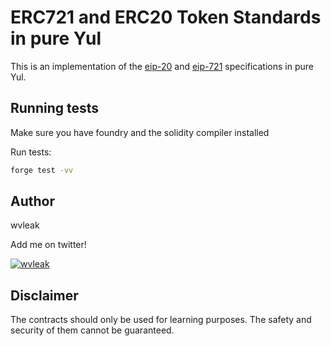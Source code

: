 # ERC721 and ERC20 Token Standards in pure Yul

This is an implementation of the [eip-20](https://eips.ethereum.org/EIPS/eip-20) and [eip-721](https://eips.ethereum.org/EIPS/eip-721) specifications in pure Yul.

## Running tests

Make sure you have foundry and the solidity compiler installed

Run tests:

```bash
forge test -vv
```

## Author

wvleak

Add me on twitter!

<p align="left"> <a href="https://twitter.com/wvleak" target="blank"><img src="https://img.shields.io/twitter/follow/wvleak?logo=twitter&style=for-the-badge" alt="wvleak" /></a> </p>

## Disclaimer

The contracts should only be used for learning purposes. The safety and security of them cannot be guaranteed.
